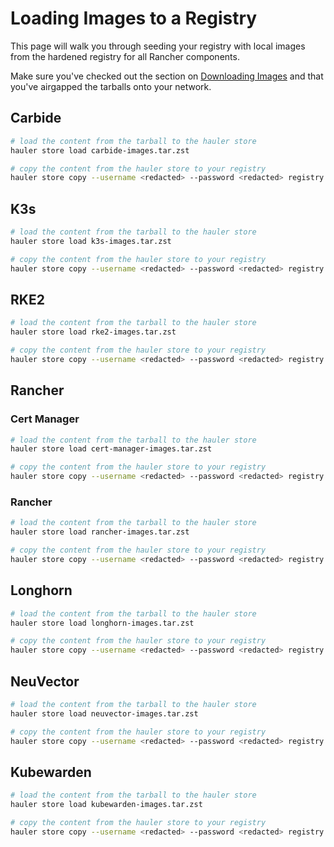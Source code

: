 # Loading Images to a Registry

This page will walk you through seeding your registry with local images from the hardened registry for all Rancher components.

Make sure you've checked out the section on [Downloading Images](downloading-images.md) and that you've airgapped the tarballs onto your network.

## Carbide

```bash
# load the content from the tarball to the hauler store
hauler store load carbide-images.tar.zst

# copy the content from the hauler store to your registry
hauler store copy --username <redacted> --password <redacted> registry://harbor.example.com
```

## K3s

```bash
# load the content from the tarball to the hauler store
hauler store load k3s-images.tar.zst

# copy the content from the hauler store to your registry
hauler store copy --username <redacted> --password <redacted> registry://harbor.example.com
```

## RKE2

```bash
# load the content from the tarball to the hauler store
hauler store load rke2-images.tar.zst

# copy the content from the hauler store to your registry
hauler store copy --username <redacted> --password <redacted> registry://harbor.example.com
```

## Rancher

### Cert Manager

```bash
# load the content from the tarball to the hauler store
hauler store load cert-manager-images.tar.zst

# copy the content from the hauler store to your registry
hauler store copy --username <redacted> --password <redacted> registry://harbor.example.com
```

### Rancher

```bash
# load the content from the tarball to the hauler store
hauler store load rancher-images.tar.zst

# copy the content from the hauler store to your registry
hauler store copy --username <redacted> --password <redacted> registry://harbor.example.com
```

## Longhorn

```bash
# load the content from the tarball to the hauler store
hauler store load longhorn-images.tar.zst

# copy the content from the hauler store to your registry
hauler store copy --username <redacted> --password <redacted> registry://harbor.example.com
```

## NeuVector

```bash
# load the content from the tarball to the hauler store
hauler store load neuvector-images.tar.zst

# copy the content from the hauler store to your registry
hauler store copy --username <redacted> --password <redacted> registry://harbor.example.com
```

## Kubewarden

```bash
# load the content from the tarball to the hauler store
hauler store load kubewarden-images.tar.zst

# copy the content from the hauler store to your registry
hauler store copy --username <redacted> --password <redacted> registry://harbor.example.com
```
